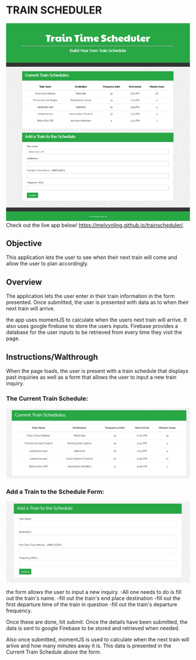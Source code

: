 # TRAIN SCHEDULER
![](assets/ts1.png)
Check out the live app below!
https://melvynling.github.io/trainscheduler/. 

## Objective
This application lets the user to see when their next train will come and allow the user to plan accordingly.  

## Overview
The application lets the user enter in their train information in the form presented. Once submitted, the user is presented with data as to when their next train will arrive. 

the app uses momentJS to calculate when the users next train will arrive. It also uses google firebase to store the users inputs. Firebase provides a database for the user inputs to be retrieved from every time they visit the page. 

## Instructions/Walthrough
When the page loads, the user is present with a train schedule that displays past inquiries as well as a form that allows the user to input a new train inquiry. 

### The Current Train Schedule:
![](assets/ts2.png)

### Add a Train to the Schedule Form:
![](assets/ts3.png)

the form allows the user to input a new inquiry. 
-All one needs to do is fill out the train's name.
-fill out the train's end place destination
-fill out the first departure time of the train in question
-fill out the train's departure frequency.

Once these are done, hit submit. Once the details have been submitted, the data is sent to google Firebase to be stored and retrieved when needed.

Also once submitted, momentJS is used to calculate when the next train will ariive and how many minutes away it is. This data is presented in the Current Train Schedule above the form.  
